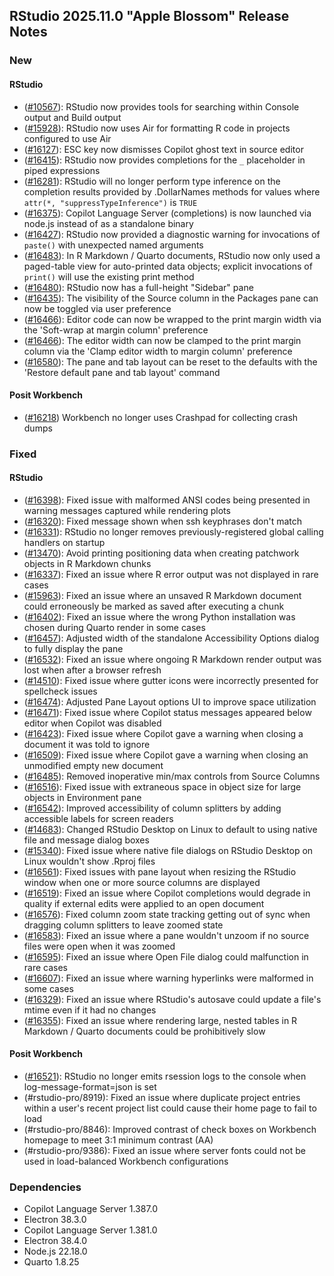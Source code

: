 ## RStudio 2025.11.0 "Apple Blossom" Release Notes

### New
#### RStudio

- ([#10567](https://github.com/rstudio/rstudio/issues/10567)): RStudio now provides tools for searching within Console output and Build output
- ([#15928](https://github.com/rstudio/rstudio/issues/15928)): RStudio now uses Air for formatting R code in projects configured to use Air
- ([#16127](https://github.com/rstudio/rstudio/issues/16127)): ESC key now dismisses Copilot ghost text in source editor
- ([#16415](https://github.com/rstudio/rstudio/issues/16415)): RStudio now provides completions for the `_` placeholder in piped expressions
- ([#16281](https://github.com/rstudio/rstudio/issues/16281)): RStudio will no longer perform type inference on the completion results provided by .DollarNames methods for values where `attr(*, "suppressTypeInference")` is `TRUE`
- ([#16375](https://github.com/rstudio/rstudio/issues/16375)): Copilot Language Server (completions) is now launched via node.js instead of as a standalone binary
- ([#16427](https://github.com/rstudio/rstudio/issues/16427)): RStudio now provided a diagnostic warning for invocations of `paste()` with unexpected named arguments
- ([#16483](https://github.com/rstudio/rstudio/issues/16483)): In R Markdown / Quarto documents, RStudio now only used a paged-table view for auto-printed data objects; explicit invocations of `print()` will use the existing print method
- ([#16480](https://github.com/rstudio/rstudio/issues/16480)): RStudio now has a full-height "Sidebar" pane
- ([#16435](https://github.com/rstudio/rstudio/issues/16435)): The visibility of the Source column in the Packages pane can now be toggled via user preference
- ([#16466](https://github.com/rstudio/rstudio/issues/16466)): Editor code can now be wrapped to the print margin width via the 'Soft-wrap at margin column' preference
- ([#16466](https://github.com/rstudio/rstudio/issues/16466)): The editor width can now be clamped to the print margin column via the 'Clamp editor width to margin column' preference
- ([#16580](https://github.com/rstudio/rstudio/issues/16580)): The pane and tab layout can be reset to the defaults with the 'Restore default pane and tab layout' command

#### Posit Workbench
- ([#16218](https://github.com/rstudio/rstudio/issues/16218)) Workbench no longer uses Crashpad for collecting crash dumps

### Fixed
#### RStudio

- ([#16398](https://github.com/rstudio/rstudio/issues/16398)): Fixed issue with malformed ANSI codes being presented in warning messages captured while rendering plots
- ([#16320](https://github.com/rstudio/rstudio/issues/16320)): Fixed message shown when ssh keyphrases don't match
- ([#16331](https://github.com/rstudio/rstudio/issues/16331)): RStudio no longer removes previously-registered global calling handlers on startup
- ([#13470](https://github.com/rstudio/rstudio/issues/13470)): Avoid printing positioning data when creating patchwork objects in R Markdown chunks
- ([#16337](https://github.com/rstudio/rstudio/issues/16337)): Fixed an issue where R error output was not displayed in rare cases
- ([#15963](https://github.com/rstudio/rstudio/issues/15963)): Fixed an issue where an unsaved R Markdown document could erroneously be marked as saved after executing a chunk
- ([#16402](https://github.com/rstudio/rstudio/issues/16402)): Fixed an issue where the wrong Python installation was chosen during Quarto render in some cases
- ([#16457](https://github.com/rstudio/rstudio/issues/16457)): Adjusted width of the standalone Accessibility Options dialog to fully display the pane
- ([#16532](https://github.com/rstudio/rstudio/issues/16352)): Fixed an issue where ongoing R Markdown render output was lost when after a browser refresh
- ([#14510](https://github.com/rstudio/rstudio/issues/14510)): Fixed issue where gutter icons were incorrectly presented for spellcheck issues
- ([#16474](https://github.com/rstudio/rstudio/issues/16474)): Adjusted Pane Layout options UI to improve space utilization
- ([#16471](https://github.com/rstudio/rstudio/issues/16471)): Fixed issue where Copilot status messages appeared below editor when Copilot was disabled
- ([#16423](https://github.com/rstudio/rstudio/issues/16423)): Fixed issue where Copilot gave a warning when closing a document it was told to ignore
- ([#16509](https://github.com/rstudio/rstudio/issues/16509)): Fixed issue where Copilot gave a warning when closing an unmodified empty new document
- ([#16485](https://github.com/rstudio/rstudio/issues/16485)): Removed inoperative min/max controls from Source Columns
- ([#16516](https://github.com/rstudio/rstudio/issues/16516)): Fixed issue with extraneous space in object size for large objects in Environment pane
- ([#16542](https://github.com/rstudio/rstudio/issues/16542)): Improved accessibility of column splitters by adding accessible labels for screen readers
- ([#14683](https://github.com/rstudio/rstudio/issues/14683)): Changed RStudio Desktop on Linux to default to using native file and message dialog boxes
- ([#15340](https://github.com/rstudio/rstudio/issues/15340)): Fixed issue where native file dialogs on RStudio Desktop on Linux wouldn't show .Rproj files
- ([#16561](https://github.com/rstudio/rstudio/issues/16561)): Fixed issues with pane layout when resizing the RStudio window when one or more source columns are displayed
- ([#16519](https://github.com/rstudio/rstudio/issues/16519)): Fixed an issue where Copilot completions would degrade in quality if external edits were applied to an open document
- ([#16576](https://github.com/rstudio/rstudio/issues/16576)): Fixed column zoom state tracking getting out of sync when dragging column splitters to leave zoomed state
- ([#16583](https://github.com/rstudio/rstudio/issues/16583)): Fixed an issue where a pane wouldn't unzoom if no source files were open when it was zoomed
- ([#16595](https://github.com/rstudio/rstudio/issues/16596)): Fixed an issue where Open File dialog could malfunction in rare cases
- ([#16607](https://github.com/rstudio/rstudio/issues/16607)): Fixed an issue where warning hyperlinks were malformed in some cases
- ([#16329](https://github.com/rstudio/rstudio/issues/16329)): Fixed an issue where RStudio's autosave could update a file's mtime even if it had no changes
- ([#16355](https://github.com/rstudio/rstudio/issues/16355)): Fixed an issue where rendering large, nested tables in R Markdown / Quarto documents could be prohibitively slow

#### Posit Workbench

- ([#16521](https://github.com/rstudio/rstudio/issues/16521)): RStudio no longer emits rsession logs to the console when log-message-format=json is set
- (#rstudio-pro/8919): Fixed an issue where duplicate project entries within a user's recent project list could cause their home page to fail to load
- (#rstudio-pro/8846): Improved contrast of check boxes on Workbench homepage to meet 3:1 minimum contrast (AA)
- (#rstudio-pro/9386): Fixed an issue where server fonts could not be used in load-balanced Workbench configurations

### Dependencies
- Copilot Language Server 1.387.0
- Electron 38.3.0
- Copilot Language Server 1.381.0
- Electron 38.4.0
- Node.js 22.18.0
- Quarto 1.8.25
